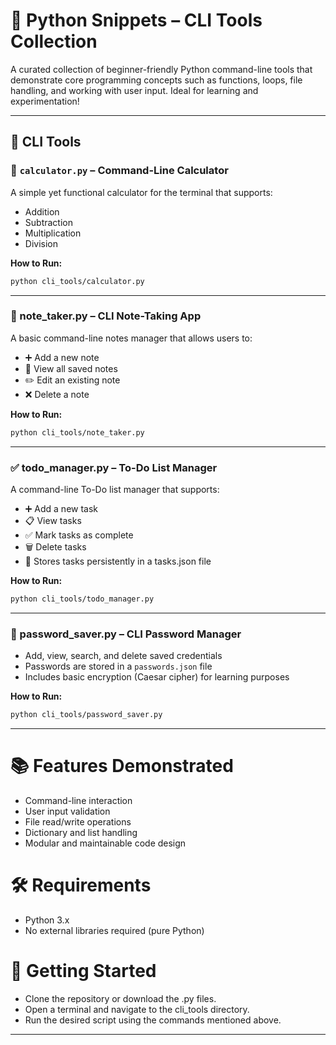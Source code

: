 # 🐍 Python Snippets – CLI Tools Collection

A curated collection of beginner-friendly Python command-line tools that demonstrate core programming concepts such as functions, loops, file handling, and working with user input. 
Ideal for learning and experimentation!

---

## 📁 CLI Tools

### 🧮 `calculator.py` – Command-Line Calculator

A simple yet functional calculator for the terminal that supports:

- Addition
- Subtraction
- Multiplication
- Division

**How to Run:**

```bash
python cli_tools/calculator.py
```
---

### 📝 note_taker.py – CLI Note-Taking App

A basic command-line notes manager that allows users to:

- ➕ Add a new note
- 📖 View all saved notes
- ✏️ Edit an existing note
- ❌ Delete a note

**How to Run:**

```bash
python cli_tools/note_taker.py
```
---

### ✅ todo_manager.py – To-Do List Manager
A command-line To-Do list manager that supports:

- ➕ Add a new task
- 📋 View tasks
- ✅ Mark tasks as complete
- 🗑️ Delete tasks
- 💾 Stores tasks persistently in a tasks.json file

**How to Run:**
```bash
python cli_tools/todo_manager.py
```
--- 

### 🔐 password_saver.py – CLI Password Manager

- Add, view, search, and delete saved credentials
- Passwords are stored in a `passwords.json` file
- Includes basic encryption (Caesar cipher) for learning purposes

**How to Run:**

```bash
python cli_tools/password_saver.py
```
---

# 📚 Features Demonstrated
- Command-line interaction
- User input validation
- File read/write operations
- Dictionary and list handling
- Modular and maintainable code design

# 🛠️ Requirements
- Python 3.x
- No external libraries required (pure Python)

# 🚀 Getting Started
- Clone the repository or download the .py files.
- Open a terminal and navigate to the cli_tools directory.
- Run the desired script using the commands mentioned above.
---
